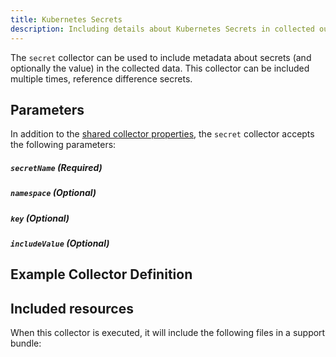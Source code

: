 ```yaml
---
title: Kubernetes Secrets
description: Including details about Kubernetes Secrets in collected output
---
```


The `secret` collector can be used to include metadata about secrets (and optionally the value) in the collected data.
This collector can be included multiple times, reference difference secrets.

## Parameters

In addition to the [shared collector properties](https://troubleshoot.io), the `secret` collector accepts the following parameters:

##### `secretName` (Required)

##### `namespace` (Optional)

##### `key` (Optional)

##### `includeValue` (Optional)

## Example Collector Definition

## Included resources

When this collector is executed, it will include the following files in a support bundle:

